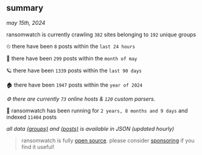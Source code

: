 
## summary
_may 15th, 2024_

ransomwatch is currently crawling `382` sites belonging to `192` unique groups

⏲ there have been `8` posts within the `last 24 hours`

🦈 there have been `299` posts within the `month of may`

🪐 there have been `1339` posts within the `last 90 days`

🏚 there have been `1947` posts within the `year of 2024`

_⚙️ there are currently `73` online hosts & `120` custom parsers._

🦕 ransomwatch has been running for `2 years, 8 months and 9 days` and indexed `11404` posts

_all data  [(groups)](http://ransomwhat.telemetry.ltd/groups) and [(posts)](http://ransomwhat.telemetry.ltd/posts) is available in JSON (updated hourly)_

> ransomwatch is fully [open source](https://github.com/joshhighet/ransomwatch#ransomwatch--). please consider [sponsoring](https://github.com/sponsors/joshhighet) if you find it useful!
